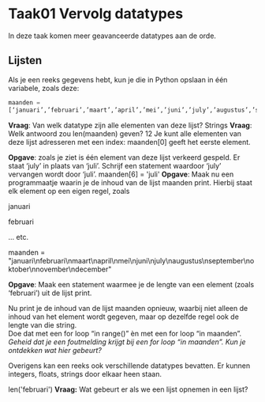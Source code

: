 # Taak01 Vervolg datatypes

In deze taak komen meer geavanceerde datatypes aan de orde.

## Lijsten

Als je een reeks gegevens hebt, kun je die in Python opslaan in één variabele,
zoals deze:

```python
maanden =
[‘januari’,’februari’,’maart’,’april’,’mei’,’juni’,’july’,’augustus’,’september’,’oktober’,’november’,’december’]
```

**Vraag**: Van welk datatype zijn alle elementen van deze lijst?
Strings
**Vraag**: Welk antwoord zou len(maanden) geven?
12
Je kunt alle elementen van deze lijst adresseren met een index: maanden[0] geeft
het eerste element.

**Opgave**: zoals je ziet is één element van deze lijst verkeerd gespeld. Er
staat ‘july’ in plaats van ‘juli’. Schrijf een statement waardoor ‘july’
vervangen wordt door ‘juli’.
maanden[6] = 'juli'
**Opgave**: Maak nu een programmaatje waarin je de inhoud van de lijst maanden
print. Hierbij staat elk element op een eigen regel, zoals

januari

februari

… etc.

maanden = "januari\nfebruari\nmaart\napril\nmei\njuni\njuly\naugustus\nseptember\noktober\nnovember\ndecember"


**Opgave**: Maak een statement waarmee je de lengte van een element (zoals
‘februari’) uit de lijst print.

Nu print je de inhoud van de lijst maanden opnieuw, waarbij niet alleen de
inhoud van het element wordt gegeven, maar op dezelfde regel ook de lengte van
die string.  
Doe dat met een for loop “in range()” èn met een for loop “in maanden”. *Geheid
dat je een foutmelding krijgt bij een for loop “in maanden”. Kun je ontdekken
wat hier gebeurt?*

Overigens kan een reeks ook verschillende datatypes bevatten. Er kunnen
integers, floats, strings door elkaar heen staan.  

len('februari')
**Vraag:** Wat gebeurt er als we een lijst opnemen in een lijst?
